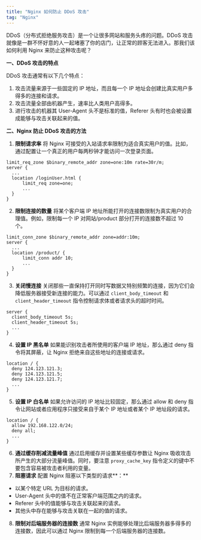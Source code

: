 ```yaml
---
title: "Nginx 如何防止 DDoS 攻击"
tag: "Nginx"
---
```


DDoS（分布式拒绝服务攻击）是一个让很多网站和服务头疼的问题。DDoS 攻击就像是一群不怀好意的人一起堵塞了你的店门，让正常的顾客无法进入。那我们该如何利用 Nginx 来防止这种攻击呢？

**一、DDoS 攻击的特点**

DDoS 攻击通常有以下几个特点：

1. 攻击流量来源于一些固定的 IP 地址，而且每一个 IP 地址会创建比真实用户多得多的连接和请求。
2. 攻击流量全部由机器产生，速率比人类用户高得多。
3. 进行攻击的机器其 User-Agent 头不是标准的值，Referer 头有时也会被设置成能够与攻击关联起来的值。

**二、Nginx 防止 DDoS 攻击的方法**

1. **限制请求率** 将 Nginx 可接受的入站请求率限制为适合真实用户的值。比如，通过配置让一个真正的用户每两秒钟才能访问一次登录页面。

```nginx
limit_req_zone $binary_remote_addr zone=one:10m rate=30r/m;
server {
  ...
  location /loginUser.html {
      limit_req zone=one;
      ...
  }
}
```

2. **限制连接的数量** 将某个客户端 IP 地址所能打开的连接数限制为真实用户的合理值。例如，限制每一个 IP 对网站/product 部分打开的连接数不超过 10 个。

```nginx
limit_conn_zone $binary_remote_addr zone=addr:10m;
server {
  ...
  location /product/ {
      limit_conn addr 10;
      ...
  }
}
```

3. **关闭慢连接** 关闭那些一直保持打开同时写数据又特别频繁的连接，因为它们会降低服务器接受新连接的能力。可以通过 `client_body_timeout` 和 `client_header_timeout` 指令控制请求体或者请求头的超时时间。

```nginx
server {
  client_body_timeout 5s;
  client_header_timeout 5s;
  ...
}
```

4. **设置 IP 黑名单** 如果能识别攻击者所使用的客户端 IP 地址，那么通过 deny 指令将其屏蔽，让 Nginx 拒绝来自这些地址的连接或请求。

```nginx
location / {
  deny 124.123.121.3;
  deny 124.123.121.5;
  deny 124.123.121.7;
  ...
}
```

5. **设置 IP 白名单** 如果允许访问的 IP 地址比较固定，那么通过 allow 和 deny 指令让网站或者应用程序只接受来自于某个 IP 地址或者某个 IP 地址段的请求。

```nginx
location / {
  allow 192.168.122.0/24;
  deny all;
  ...
}
```

6. **通过缓存削减流量峰值** 通过启用缓存并设置某些缓存参数让 Nginx 吸收攻击所产生的大部分流量峰值。同时，要注意 `proxy_cache_key` 指令定义的键中不要包含容易被攻击者利用的变量。
7. **阻塞请求** 配置 Nginx 阻塞以下类型的请求**：**

- 以某个特定 URL 为目标的请求。
- User-Agent 头中的值不在正常客户端范围之内的请求。
- Referer 头中的值能够与攻击关联起来的请求。
- 其他头中存在能够与攻击关联在一起的值的请求。

8. **限制对后端服务器的连接数** 通常 Nginx 实例能够处理比后端服务器多得多的连接数，因此可以通过 Nginx 限制到每一个后端服务器的连接数。

